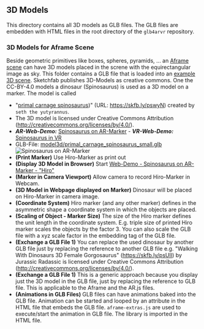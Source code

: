 ## 3D Models
This directory contains all 3D models as GLB files. The GLB files are embedden with HTML files in the root directory of  the `glb4arvr` repository.

### 3D Models for Aframe Scene
Beside geometric primitives like boxes, spheres, pyramids, ... an [Aframe scene](https://www.aframe.io) can have 3D models placed in the screne with the equirectangular image as sky. This folder contains a GLB file that is loaded into an [example 3D scene](https://niebert.github.io/HuginSample/spinosaurus_rieselfelder_aframe.html).
Sketchfab publishes 3D-Models as creative commons. One the CC-BY-4.0 models a dinosaur (Spinosaurus) is used as a 3D model on a marker. The model is called 
* "[primal carnage spinosaurus](https://skfb.ly/pswyN))" (URL: https://skfb.ly/pswyN) created by `seth the yutyrannus`.
* The 3D model is licensed under Creative Commons Attribution (http://creativecommons.org/licenses/by/4.0/).
* ***AR-Web-Demo:*** [Spinosaurus on AR-Marker](https://niebert.github.io/AR-Examples/spinosaurus_hiro_ar.html) - ***VR-Web-Demo:*** [Spinosaurus in VR](https://niebert.github.io/HuginSample/spinosaurus_rieselfelder_aframe.html)
* GLB-File: [model3d/primal_carnage_spinosaurus_small.glb](model3d/primal_carnage_spinosaurus_small.glb)
![Spinosaurus on AR-Marker](./img/spinosaurus_on_ar_marker.png)
* **(Print Marker)** Use Hiro-Marker as print out
* **(Display 3D Model in Browser)** Start [Web-Demo - Spinosaurus on AR-Marker - "Hiro"](https://niebert.github.io/AR-Examples/spinosaurus_hiro_ar.html)
* **(Marker in Camera Viewport)** Allow camera to record Hiro-Marker in Webcam.
* **(3D Model in Webpage displayed on Marker)** Dinosaur will be placed on Hiro-Marker in camera image.
* **(Coordinate System)** Hiro marker (and any other marker) defines in the asymmetric shape a coordinate system in which the objects are placed.
* **(Scaling of Object - Marker Size)** The size of the Hiro marker defines the unit length in the coordinate system. E.g. triple size of printed Hiro marker scales the objects by the factor 3. You can also scale the GLB file with a xyz scale factor in the embedding tag of the GLB file.
* **(Exchange a GLB File 1)** You can replace the used dinosaur by another GLB file just by replacing the reference to another GLB file e.g. "Walking With Dinosaurs 3D Female Gorgosaurus" (https://skfb.ly/psUII) by Jurassic Radassic is licensed under Creative Commons Attribution (http://creativecommons.org/licenses/by/4.0/).
* **(Exchange a GLB File 1)** This is a generic approach because you display just the 3D model in the GLB file, just by replacing the reference to GLB file. This is applicable to the Aframe and the AR.js files.
* **(Animations in GLB Files)** GLB files can have animations baked into the GLB file. Animation can be started and looped by an attribute in the HTML file that embeds the GLB file. `aframe-extras.js` are used to execute/start the animation in GLB file. The library is imported in the HTML file.
